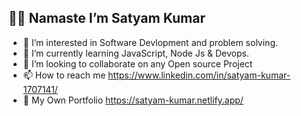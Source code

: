
## 🙏🙏 Namaste I’m Satyam Kumar
- 👀 I’m interested in Software Devlopment and problem solving.
- 🌱 I’m currently learning JavaScript, Node Js & Devops.
- 💞️ I’m looking to collaborate on any Open source Project
- 📫 How to reach me  https://www.linkedin.com/in/satyam-kumar-1707141/
- 💞️  My Own Portfolio https://satyam-kumar.netlify.app/



<!---
Shoolapani/Shoolapani is a ✨ special ✨ repository because its `README.md` (this file) appears on your GitHub profile.
You can click the Preview link to take a look at your changes.
--->
